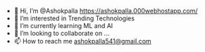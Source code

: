 - 👋 Hi, I’m @Ashokpalla https://ashokpalla.000webhostapp.com/
- 👀 I’m interested in Trending Technologies
- 🌱 I’m currently learning ML and AI
- 💞️ I’m looking to collaborate on ...
- 📫 How to reach me ashokpalla541@gmail.com

<!---
Ashokpalla/Ashokpalla is a ✨ special ✨ repository because its `README.md` (this file) appears on your GitHub profile.
You can click the Preview link to take a look at your changes.
--->
